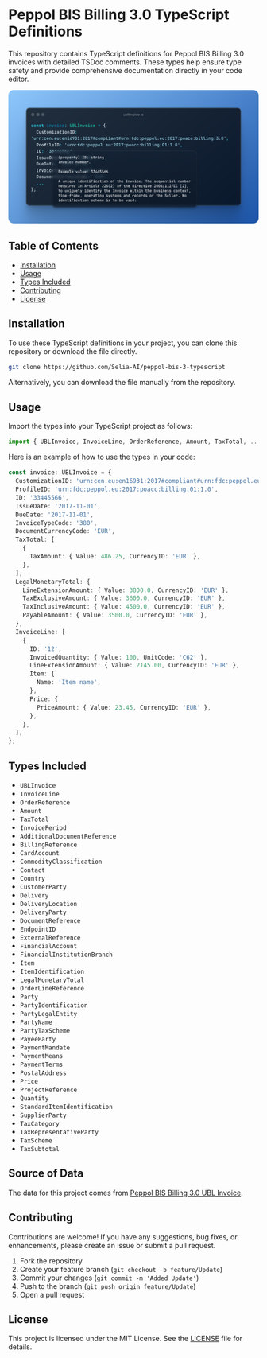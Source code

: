 # Peppol BIS Billing 3.0 TypeScript Definitions

This repository contains TypeScript definitions for Peppol BIS Billing 3.0 invoices with detailed TSDoc comments. These types help ensure type safety and provide comprehensive documentation directly in your code editor.

![Example](example_image.png?raw=true "Example")

## Table of Contents

- [Installation](#installation)
- [Usage](#usage)
- [Types Included](#types-included)
- [Contributing](#contributing)
- [License](#license)

## Installation

To use these TypeScript definitions in your project, you can clone this repository or download the file directly.

```bash
git clone https://github.com/Selia-AI/peppol-bis-3-typescript
```

Alternatively, you can download the file manually from the repository.

## Usage

Import the types into your TypeScript project as follows:

```typescript
import { UBLInvoice, InvoiceLine, OrderReference, Amount, TaxTotal, ... } from './path/to/ubl-invoice-types';
```

Here is an example of how to use the types in your code:

```typescript
const invoice: UBLInvoice = {
  CustomizationID: 'urn:cen.eu:en16931:2017#compliant#urn:fdc:peppol.eu:2017:poacc:billing:3.0',
  ProfileID: 'urn:fdc:peppol.eu:2017:poacc:billing:01:1.0',
  ID: '33445566',
  IssueDate: '2017-11-01',
  DueDate: '2017-11-01',
  InvoiceTypeCode: '380',
  DocumentCurrencyCode: 'EUR',
  TaxTotal: [
    {
      TaxAmount: { Value: 486.25, CurrencyID: 'EUR' },
    },
  ],
  LegalMonetaryTotal: {
    LineExtensionAmount: { Value: 3800.0, CurrencyID: 'EUR' },
    TaxExclusiveAmount: { Value: 3600.0, CurrencyID: 'EUR' },
    TaxInclusiveAmount: { Value: 4500.0, CurrencyID: 'EUR' },
    PayableAmount: { Value: 3500.0, CurrencyID: 'EUR' },
  },
  InvoiceLine: [
    {
      ID: '12',
      InvoicedQuantity: { Value: 100, UnitCode: 'C62' },
      LineExtensionAmount: { Value: 2145.00, CurrencyID: 'EUR' },
      Item: {
        Name: 'Item name',
      },
      Price: {
        PriceAmount: { Value: 23.45, CurrencyID: 'EUR' },
      },
    },
  ],
};
```

## Types Included

- `UBLInvoice`
- `InvoiceLine`
- `OrderReference`
- `Amount`
- `TaxTotal`
- `InvoicePeriod`
- `AdditionalDocumentReference`
- `BillingReference`
- `CardAccount`
- `CommodityClassification`
- `Contact`
- `Country`
- `CustomerParty`
- `Delivery`
- `DeliveryLocation`
- `DeliveryParty`
- `DocumentReference`
- `EndpointID`
- `ExternalReference`
- `FinancialAccount`
- `FinancialInstitutionBranch`
- `Item`
- `ItemIdentification`
- `LegalMonetaryTotal`
- `OrderLineReference`
- `Party`
- `PartyIdentification`
- `PartyLegalEntity`
- `PartyName`
- `PartyTaxScheme`
- `PayeeParty`
- `PaymentMandate`
- `PaymentMeans`
- `PaymentTerms`
- `PostalAddress`
- `Price`
- `ProjectReference`
- `Quantity`
- `StandardItemIdentification`
- `SupplierParty`
- `TaxCategory`
- `TaxRepresentativeParty`
- `TaxScheme`
- `TaxSubtotal`

## Source of Data

The data for this project comes from [Peppol BIS Billing 3.0 UBL Invoice](https://docs.peppol.eu/poacc/billing/3.0/syntax/ubl-invoice/tree/).

## Contributing

Contributions are welcome! If you have any suggestions, bug fixes, or enhancements, please create an issue or submit a pull request.

1. Fork the repository
2. Create your feature branch (`git checkout -b feature/Update`)
3. Commit your changes (`git commit -m 'Added Update'`)
4. Push to the branch (`git push origin feature/Update`)
5. Open a pull request

## License

This project is licensed under the MIT License. See the [LICENSE](LICENSE) file for details.
